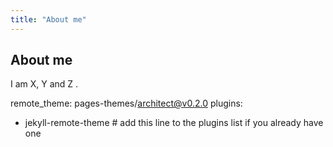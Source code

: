 ```yaml
---
title: "About me"
---
```


## About me

I am X, Y and Z .

remote_theme: pages-themes/architect@v0.2.0
plugins:
- jekyll-remote-theme # add this line to the plugins list if you already have one
